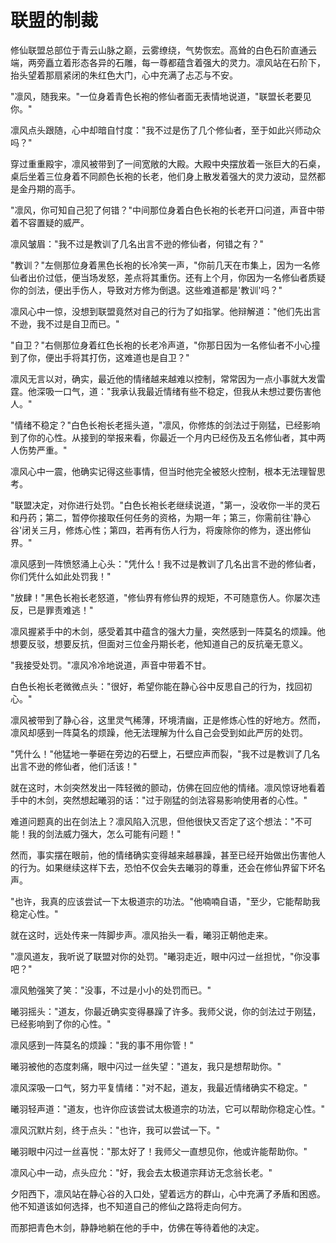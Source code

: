 # 联盟的制裁

修仙联盟总部位于青云山脉之巅，云雾缭绕，气势恢宏。高耸的白色石阶直通云端，两旁矗立着形态各异的石雕，每一尊都蕴含着强大的灵力。凛风站在石阶下，抬头望着那扇紧闭的朱红色大门，心中充满了忐忑与不安。

"凛风，随我来。"一位身着青色长袍的修仙者面无表情地说道，"联盟长老要见你。"

凛风点头跟随，心中却暗自忖度："我不过是伤了几个修仙者，至于如此兴师动众吗？"

穿过重重殿宇，凛风被带到了一间宽敞的大殿。大殿中央摆放着一张巨大的石桌，桌后坐着三位身着不同颜色长袍的长老，他们身上散发着强大的灵力波动，显然都是金丹期的高手。

"凛风，你可知自己犯了何错？"中间那位身着白色长袍的长老开口问道，声音中带着不容置疑的威严。

凛风皱眉："我不过是教训了几名出言不逊的修仙者，何错之有？"

"教训？"左侧那位身着黑色长袍的长冷笑一声，"你前几天在市集上，因为一名修仙者出价过低，便当场发怒，差点将其重伤。还有上个月，你因为一名修仙者质疑你的剑法，便出手伤人，导致对方修为倒退。这些难道都是'教训'吗？"

凛风心中一惊，没想到联盟竟然对自己的行为了如指掌。他辩解道："他们先出言不逊，我不过是自卫而已。"

"自卫？"右侧那位身着红色长袍的长老冷声道，"你那日因为一名修仙者不小心撞到了你，便出手将其打伤，这难道也是自卫？"

凛风无言以对，确实，最近他的情绪越来越难以控制，常常因为一点小事就大发雷霆。他深吸一口气，道："我承认我最近情绪有些不稳定，但我从未想过要伤害他人。"

"情绪不稳定？"白色长袍长老摇头道，"凛风，你修炼的剑法过于刚猛，已经影响到了你的心性。从接到的举报来看，你最近一个月内已经伤及五名修仙者，其中两人伤势严重。"

凛风心中一震，他确实记得这些事情，但当时他完全被怒火控制，根本无法理智思考。

"联盟决定，对你进行处罚。"白色长袍长老继续说道，"第一，没收你一半的灵石和丹药；第二，暂停你接取任何任务的资格，为期一年；第三，你需前往'静心谷'闭关三月，修炼心性；第四，若再有伤人行为，将废除你的修为，逐出修仙界。"

凛风感到一阵愤怒涌上心头："凭什么！我不过是教训了几名出言不逊的修仙者，你们凭什么如此处罚我！"

"放肆！"黑色长袍长老怒道，"修仙界有修仙界的规矩，不可随意伤人。你屡次违反，已是罪责难逃！"

凛风握紧手中的木剑，感受着其中蕴含的强大力量，突然感到一阵莫名的烦躁。他想要反驳，想要反抗，但面对三位金丹期长老，他知道自己的反抗毫无意义。

"我接受处罚。"凛风冷冷地说道，声音中带着不甘。

白色长袍长老微微点头："很好，希望你能在静心谷中反思自己的行为，找回初心。"

凛风被带到了静心谷，这里灵气稀薄，环境清幽，正是修炼心性的好地方。然而，凛风却感到一阵莫名的烦躁，他无法理解为什么自己会受到如此严厉的处罚。

"凭什么！"他猛地一拳砸在旁边的石壁上，石壁应声而裂，"我不过是教训了几名出言不逊的修仙者，他们活该！"

就在这时，木剑突然发出一阵轻微的颤动，仿佛在回应他的情绪。凛风惊讶地看着手中的木剑，突然想起曦羽的话："过于刚猛的剑法容易影响使用者的心性。"

难道问题真的出在剑法上？凛风陷入沉思，但他很快又否定了这个想法："不可能！我的剑法威力强大，怎么可能有问题！"

然而，事实摆在眼前，他的情绪确实变得越来越暴躁，甚至已经开始做出伤害他人的行为。如果继续这样下去，恐怕不仅会失去曦羽的尊重，还会在修仙界留下坏名声。

"也许，我真的应该尝试一下太极道宗的功法。"他喃喃自语，"至少，它能帮助我稳定心性。"

就在这时，远处传来一阵脚步声。凛风抬头一看，曦羽正朝他走来。

"凛风道友，我听说了联盟对你的处罚。"曦羽走近，眼中闪过一丝担忧，"你没事吧？"

凛风勉强笑了笑："没事，不过是小小的处罚而已。"

曦羽摇头："道友，你最近确实变得暴躁了许多。我师父说，你的剑法过于刚猛，已经影响到了你的心性。"

凛风感到一阵莫名的烦躁："我的事不用你管！"

曦羽被他的态度刺痛，眼中闪过一丝失望："道友，我只是想帮助你。"

凛风深吸一口气，努力平复情绪："对不起，道友，我最近情绪确实不稳定。"

曦羽轻声道："道友，也许你应该尝试太极道宗的功法，它可以帮助你稳定心性。"

凛风沉默片刻，终于点头："也许，我可以尝试一下。"

曦羽眼中闪过一丝喜悦："那太好了！我师父一直想见你，他或许能帮助你。"

凛风心中一动，点头应允："好，我会去太极道宗拜访无念翁长老。"

夕阳西下，凛风站在静心谷的入口处，望着远方的群山，心中充满了矛盾和困惑。他不知道该如何选择，也不知道自己的修仙之路将走向何方。

而那把青色木剑，静静地躺在他的手中，仿佛在等待着他的决定。